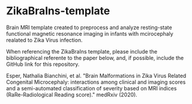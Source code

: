 # ZikaBraIns-template

Brain MRI template created to preprocess and analyze resting-state functional magnetic resonance imaging in infants with mcirocephaly realated to Zika Virus infection.

When referencing the ZikaBraIns template, please include the bibliographical referente to the paper below, and, if possible, include the GitHub link for this repository.

Esper, Nathalia Bianchini, et al. "Brain Malformations in Zika Virus Related Congenital Microcephaly: interactions among clinical and imaging scores and a semi-automated classification of severity based on MRI indices (RaRe-Radiological Reading score)." medRxiv (2020).

